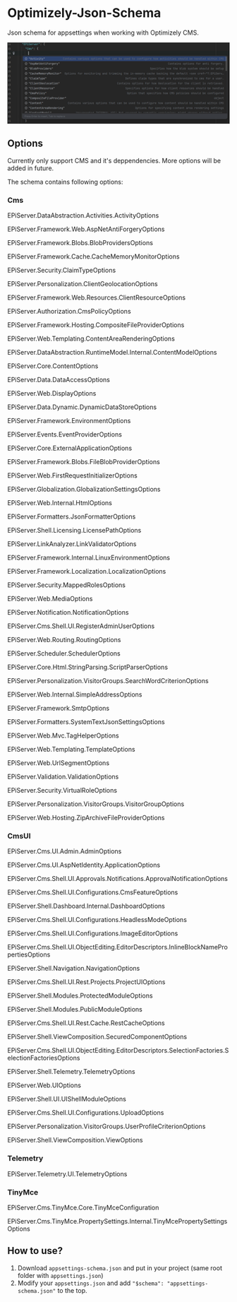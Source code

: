 # Optimizely-Json-Schema
Json schema for appsettings when working with Optimizely CMS. 

![appsettings completion](image.png)


## Options
Currently only support CMS and it's deppendencies. More options will be added in future. 

The schema contains following options:

### Cms

EPiServer.DataAbstraction.Activities.ActivityOptions

EPiServer.Framework.Web.AspNetAntiForgeryOptions

EPiServer.Framework.Blobs.BlobProvidersOptions

EPiServer.Framework.Cache.CacheMemoryMonitorOptions

EPiServer.Security.ClaimTypeOptions

EPiServer.Personalization.ClientGeolocationOptions

EPiServer.Framework.Web.Resources.ClientResourceOptions

EPiServer.Authorization.CmsPolicyOptions

EPiServer.Framework.Hosting.CompositeFileProviderOptions

EPiServer.Web.Templating.ContentAreaRenderingOptions

EPiServer.DataAbstraction.RuntimeModel.Internal.ContentModelOptions

EPiServer.Core.ContentOptions

EPiServer.Data.DataAccessOptions

EPiServer.Web.DisplayOptions

EPiServer.Data.Dynamic.DynamicDataStoreOptions

EPiServer.Framework.EnvironmentOptions

EPiServer.Events.EventProviderOptions

EPiServer.Core.ExternalApplicationOptions

EPiServer.Framework.Blobs.FileBlobProviderOptions

EPiServer.Web.FirstRequestInitializerOptions

EPiServer.Globalization.GlobalizationSettingsOptions

EPiServer.Web.Internal.HtmlOptions

EPiServer.Formatters.JsonFormatterOptions

EPiServer.Shell.Licensing.LicensePathOptions

EPiServer.LinkAnalyzer.LinkValidatorOptions

EPiServer.Framework.Internal.LinuxEnvironmentOptions

EPiServer.Framework.Localization.LocalizationOptions

EPiServer.Security.MappedRolesOptions

EPiServer.Web.MediaOptions

EPiServer.Notification.NotificationOptions

EPiServer.Cms.Shell.UI.RegisterAdminUserOptions

EPiServer.Web.Routing.RoutingOptions

EPiServer.Scheduler.SchedulerOptions

EPiServer.Core.Html.StringParsing.ScriptParserOptions

EPiServer.Personalization.VisitorGroups.SearchWordCriterionOptions

EPiServer.Web.Internal.SimpleAddressOptions

EPiServer.Framework.SmtpOptions

EPiServer.Formatters.SystemTextJsonSettingsOptions

EPiServer.Web.Mvc.TagHelperOptions

EPiServer.Web.Templating.TemplateOptions

EPiServer.Web.UrlSegmentOptions

EPiServer.Validation.ValidationOptions

EPiServer.Security.VirtualRoleOptions

EPiServer.Personalization.VisitorGroups.VisitorGroupOptions

EPiServer.Web.Hosting.ZipArchiveFileProviderOptions


### CmsUI

EPiServer.Cms.UI.Admin.AdminOptions

EPiServer.Cms.UI.AspNetIdentity.ApplicationOptions

EPiServer.Cms.Shell.UI.Approvals.Notifications.ApprovalNotificationOptions

EPiServer.Cms.Shell.UI.Configurations.CmsFeatureOptions

EPiServer.Shell.Dashboard.Internal.DashboardOptions

EPiServer.Cms.Shell.UI.Configurations.HeadlessModeOptions

EPiServer.Cms.Shell.UI.Configurations.ImageEditorOptions

EPiServer.Cms.Shell.UI.ObjectEditing.EditorDescriptors.InlineBlockNamePropertiesOptions

EPiServer.Shell.Navigation.NavigationOptions

EPiServer.Cms.Shell.UI.Rest.Projects.ProjectUIOptions

EPiServer.Shell.Modules.ProtectedModuleOptions

EPiServer.Shell.Modules.PublicModuleOptions

EPiServer.Cms.Shell.UI.Rest.Cache.RestCacheOptions

EPiServer.Shell.ViewComposition.SecuredComponentOptions

EPiServer.Cms.Shell.UI.ObjectEditing.EditorDescriptors.SelectionFactories.SelectionFactoriesOptions

EPiServer.Shell.Telemetry.TelemetryOptions

EPiServer.Web.UIOptions

EPiServer.Shell.UI.UIShellModuleOptions

EPiServer.Cms.Shell.UI.Configurations.UploadOptions

EPiServer.Personalization.VisitorGroups.UserProfileCriterionOptions

EPiServer.Shell.ViewComposition.ViewOptions


### Telemetry

EPiServer.Telemetry.UI.TelemetryOptions

### TinyMce

EPiServer.Cms.TinyMce.Core.TinyMceConfiguration

EPiServer.Cms.TinyMce.PropertySettings.Internal.TinyMcePropertySettingsOptions

## How to use?
1. Download `appsettings-schema.json` and put in your project (same root folder with `appsettings.json`)
2. Modify your `appsettings.json` and add `"$schema": "appsettings-schema.json"` to the top.

